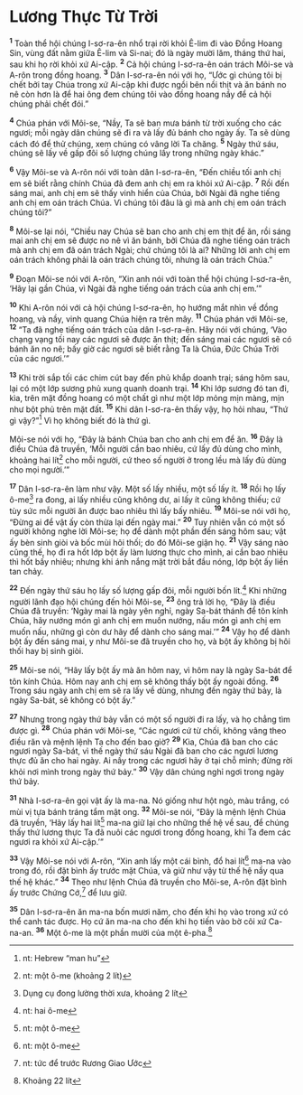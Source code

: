 # Lương Thực Từ Trời
<sup><b>1</b></sup> Toàn thể hội chúng I-sơ-ra-ên nhổ trại rời khỏi Ê-lim đi vào Ðồng Hoang Sin, vùng đất nằm giữa Ê-lim và Si-nai; đó là ngày mười lăm, tháng thứ hai, sau khi họ rời khỏi xứ Ai-cập. <sup><b>2</b></sup> Cả hội chúng I-sơ-ra-ên oán trách Môi-se và A-rôn trong đồng hoang. <sup><b>3</b></sup> Dân I-sơ-ra-ên nói với họ, “Ước gì chúng tôi bị chết bởi tay Chúa trong xứ Ai-cập khi được ngồi bên nồi thịt và ăn bánh no nê còn hơn là để hai ông đem chúng tôi vào đồng hoang nầy để cả hội chúng phải chết đói.”

<sup><b>4</b></sup> Chúa phán với Môi-se, “Nầy, Ta sẽ ban mưa bánh từ trời xuống cho các ngươi; mỗi ngày dân chúng sẽ đi ra và lấy đủ bánh cho ngày ấy. Ta sẽ dùng cách đó để thử chúng, xem chúng có vâng lời Ta chăng. <sup><b>5</b></sup> Ngày thứ sáu, chúng sẽ lấy về gấp đôi số lượng chúng lấy trong những ngày khác.”

<sup><b>6</b></sup> Vậy Môi-se và A-rôn nói với toàn dân I-sơ-ra-ên, “Ðến chiều tối anh chị em sẽ biết rằng chính Chúa đã đem anh chị em ra khỏi xứ Ai-cập. <sup><b>7</b></sup> Rồi đến sáng mai, anh chị em sẽ thấy vinh hiển của Chúa, bởi Ngài đã nghe tiếng anh chị em oán trách Chúa. Vì chúng tôi đâu là gì mà anh chị em oán trách chúng tôi?”

<sup><b>8</b></sup> Môi-se lại nói, “Chiều nay Chúa sẽ ban cho anh chị em thịt để ăn, rồi sáng mai anh chị em sẽ được no nê vì ăn bánh, bởi Chúa đã nghe tiếng oán trách mà anh chị em đã oán trách Ngài; chứ chúng tôi là ai? Những lời anh chị em oán trách không phải là oán trách chúng tôi, nhưng là oán trách Chúa.”

<sup><b>9</b></sup> Ðoạn Môi-se nói với A-rôn, “Xin anh nói với toàn thể hội chúng I-sơ-ra-ên, ‘Hãy lại gần Chúa, vì Ngài đã nghe tiếng oán trách của anh chị em.’”

<sup><b>10</b></sup> Khi A-rôn nói với cả hội chúng I-sơ-ra-ên, họ hướng mắt nhìn về đồng hoang, và nầy, vinh quang Chúa hiện ra trên mây. <sup><b>11</b></sup> Chúa phán với Môi-se, <sup><b>12</b></sup> “Ta đã nghe tiếng oán trách của dân I-sơ-ra-ên. Hãy nói với chúng, ‘Vào chạng vạng tối nay các ngươi sẽ được ăn thịt; đến sáng mai các ngươi sẽ có bánh ăn no nê; bấy giờ các ngươi sẽ biết rằng Ta là Chúa, Ðức Chúa Trời của các ngươi.’”

<sup><b>13</b></sup> Khi trời sắp tối các chim cút bay đến phủ khắp doanh trại; sáng hôm sau, lại có một lớp sương phủ xung quanh doanh trại. <sup><b>14</b></sup> Khi lớp sương đó tan đi, kìa, trên mặt đồng hoang có một chất gì như một lớp mỏng mịn màng, mịn như bột phủ trên mặt đất. <sup><b>15</b></sup> Khi dân I-sơ-ra-ên thấy vậy, họ hỏi nhau, “Thứ gì vậy?”[^1] Vì họ không biết đó là thứ gì.

Môi-se nói với họ, “Ðây là bánh Chúa ban cho anh chị em để ăn. <sup><b>16</b></sup> Ðây là điều Chúa đã truyền, ‘Mỗi người cần bao nhiêu, cứ lấy đủ dùng cho mình, khoảng hai lít[^2] cho mỗi người, cứ theo số người ở trong lều mà lấy đủ dùng cho mọi người.’”

<sup><b>17</b></sup> Dân I-sơ-ra-ên làm như vậy. Một số lấy nhiều, một số lấy ít. <sup><b>18</b></sup> Rồi họ lấy ô-me[^3] ra đong, ai lấy nhiều cũng không dư, ai lấy ít cũng không thiếu; cứ tùy sức mỗi người ăn được bao nhiêu thì lấy bấy nhiêu. <sup><b>19</b></sup> Môi-se nói với họ, “Ðừng ai để vật ấy còn thừa lại đến ngày mai.” <sup><b>20</b></sup> Tuy nhiên vẫn có một số người không nghe lời Môi-se; họ để dành một phần đến sáng hôm sau; vật ấy bèn sinh giòi và bốc mùi hôi thối; do đó Môi-se giận họ. <sup><b>21</b></sup> Vậy sáng nào cũng thế, họ đi ra hốt lớp bột ấy làm lương thực cho mình, ai cần bao nhiêu thì hốt bấy nhiêu; nhưng khi ánh nắng mặt trời bắt đầu nóng, lớp bột ấy liền tan chảy.

<sup><b>22</b></sup> Ðến ngày thứ sáu họ lấy số lượng gấp đôi, mỗi người bốn lít.[^4] Khi những người lãnh đạo hội chúng đến hỏi Môi-se, <sup><b>23</b></sup> ông trả lời họ, “Ðây là điều Chúa đã truyền: ‘Ngày mai là ngày yên nghỉ, ngày Sa-bát thánh để tôn kính Chúa, hãy nướng món gì anh chị em muốn nướng, nấu món gì anh chị em muốn nấu, những gì còn dư hãy để dành cho sáng mai.’” <sup><b>24</b></sup> Vậy họ để dành bột ấy đến sáng mai, y như Môi-se đã truyền cho họ, và bột ấy không bị hôi thối hay bị sinh giòi.

<sup><b>25</b></sup> Môi-se nói, “Hãy lấy bột ấy mà ăn hôm nay, vì hôm nay là ngày Sa-bát để tôn kính Chúa. Hôm nay anh chị em sẽ không thấy bột ấy ngoài đồng. <sup><b>26</b></sup> Trong sáu ngày anh chị em sẽ ra lấy về dùng, nhưng đến ngày thứ bảy, là ngày Sa-bát, sẽ không có bột ấy.”

<sup><b>27</b></sup> Nhưng trong ngày thứ bảy vẫn có một số người đi ra lấy, và họ chẳng tìm được gì. <sup><b>28</b></sup> Chúa phán với Môi-se, “Các ngươi cứ từ chối, không vâng theo điều răn và mệnh lệnh Ta cho đến bao giờ? <sup><b>29</b></sup> Kìa, Chúa đã ban cho các ngươi ngày Sa-bát, vì thế ngày thứ sáu Ngài đã ban cho các ngươi lương thực đủ ăn cho hai ngày. Ai nấy trong các ngươi hãy ở tại chỗ mình; đừng rời khỏi nơi mình trong ngày thứ bảy.” <sup><b>30</b></sup> Vậy dân chúng nghỉ ngơi trong ngày thứ bảy.

<sup><b>31</b></sup> Nhà I-sơ-ra-ên gọi vật ấy là ma-na. Nó giống như hột ngò, màu trắng, có mùi vị tựa bánh tráng tẩm mật ong. <sup><b>32</b></sup> Môi-se nói, “Ðây là mệnh lệnh Chúa đã truyền, ‘Hãy lấy hai lít[^5] ma-na giữ lại cho những thế hệ về sau, để chúng thấy thứ lương thực Ta đã nuôi các ngươi trong đồng hoang, khi Ta đem các ngươi ra khỏi xứ Ai-cập.’”

<sup><b>33</b></sup> Vậy Môi-se nói với A-rôn, “Xin anh lấy một cái bình, đổ hai lít[^6] ma-na vào trong đó, rồi đặt bình ấy trước mặt Chúa, và giữ như vậy từ thế hệ nầy qua thế hệ khác.” <sup><b>34</b></sup> Theo như lệnh Chúa đã truyền cho Môi-se, A-rôn đặt bình ấy trước Chứng Cớ,[^7] để lưu giữ.

<sup><b>35</b></sup> Dân I-sơ-ra-ên ăn ma-na bốn mươi năm, cho đến khi họ vào trong xứ có thể canh tác được. Họ cứ ăn ma-na cho đến khi họ tiến vào bờ cõi xứ Ca-na-an. <sup><b>36</b></sup> Một ô-me là một phần mười của một ê-pha.[^8]

[^1]: nt: Hebrew “man hu”
[^2]: nt: một ô-me (khoảng 2 lít)
[^3]: Dụng cụ đong lường thời xưa, khoảng 2 lít
[^4]: nt: hai ô-me
[^5]: nt: một ô-me
[^6]: nt: một ô-me
[^7]: nt: tức để trước Rương Giao Ước
[^8]: Khoảng 22 lít
